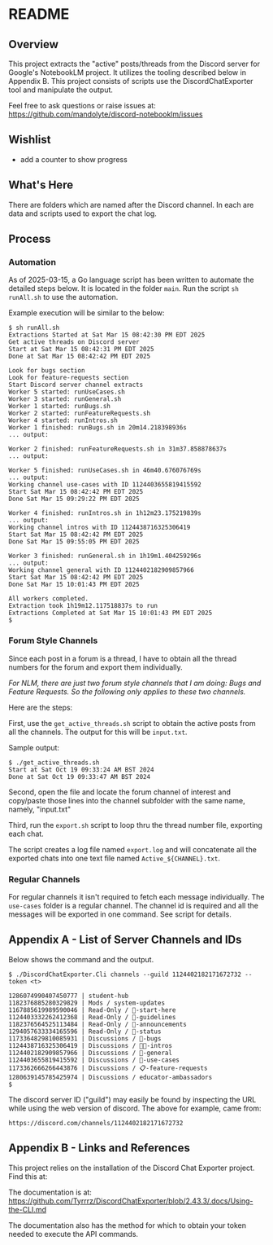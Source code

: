 # README

## Overview

This project extracts the "active" posts/threads from the Discord server for Google's NotebookLM project. It utilizes the tooling described below in Appendix B. This project consists of scripts use the DiscordChatExporter tool and manipulate the output.

Feel free to ask questions or raise issues at:
https://github.com/mandolyte/discord-notebooklm/issues

## Wishlist

- add a counter to show progress
    
## What's Here

There are folders which are named after the Discord channel. In each are data and scripts used to export the chat log.

## Process 

### Automation

As of 2025-03-15, a Go language script has been written to automate the detailed steps below. It is located in the folder `main`. Run the script `sh runAll.sh` to use the automation.

Example execution will be similar to the below:

```
$ sh runAll.sh
Extractions Started at Sat Mar 15 08:42:30 PM EDT 2025
Get active threads on Discord server
Start at Sat Mar 15 08:42:31 PM EDT 2025
Done at Sat Mar 15 08:42:42 PM EDT 2025

Look for bugs section
Look for feature-requests section
Start Discord server channel extracts
Worker 5 started: runUseCases.sh
Worker 3 started: runGeneral.sh
Worker 1 started: runBugs.sh
Worker 2 started: runFeatureRequests.sh
Worker 4 started: runIntros.sh
Worker 1 finished: runBugs.sh in 20m14.218398936s
... output:

Worker 2 finished: runFeatureRequests.sh in 31m37.858878637s
... output:

Worker 5 finished: runUseCases.sh in 46m40.676076769s
... output:
Working channel use-cases with ID 1124403655819415592
Start Sat Mar 15 08:42:42 PM EDT 2025
Done Sat Mar 15 09:29:22 PM EDT 2025

Worker 4 finished: runIntros.sh in 1h12m23.175219839s
... output:
Working channel intros with ID 1124438716325306419
Start Sat Mar 15 08:42:42 PM EDT 2025
Done Sat Mar 15 09:55:05 PM EDT 2025

Worker 3 finished: runGeneral.sh in 1h19m1.404259296s
... output:
Working channel general with ID 1124402182909857966
Start Sat Mar 15 08:42:42 PM EDT 2025
Done Sat Mar 15 10:01:43 PM EDT 2025

All workers completed.
Extraction took 1h19m12.117518837s to run
Extractions Completed at Sat Mar 15 10:01:43 PM EDT 2025
$ 

```

### Forum Style Channels

Since each post in a forum is a thread, I have to obtain all the thread numbers for the forum and export them individually. 

*For NLM, there are just two forum style channels that I am doing: Bugs and Feature Requests. So the following only applies to these two channels.*

Here are the steps:

First, use the `get_active_threads.sh` script to obtain the active posts from all the channels. The output for this will be `input.txt`. 

Sample output:

```
$ ./get_active_threads.sh 
Start at Sat Oct 19 09:33:24 AM BST 2024
Done at Sat Oct 19 09:33:47 AM BST 2024
```

Second, open the file and locate the forum channel of interest and copy/paste those lines into the channel subfolder with the same name, namely, "input.txt"

Third, run the `export.sh` script to loop thru the thread number file, exporting each chat.

The script creates a log file named `export.log` and will concatenate all the exported chats into one text file named `Active_${CHANNEL}.txt`.

### Regular Channels

For regular channels it isn't required to fetch each message individually. The `use-cases` folder is a regular channel. The channel id is required and all the messages will be exported in one command. See script for details.

## Appendix A - List of Server Channels and IDs

Below shows the command and the output.

```
$ ./DiscordChatExporter.Cli channels --guild 1124402182171672732 --token <t>

1286074990407450777 | student-hub
1182376885280329829 | Mods / system-updates
1167885619989590046 | Read-Only / 🏁-start-here
1124403332262412368 | Read-Only / 📕-guidelines
1182376564525113484 | Read-Only / 📣-announcements
1294057633334165596 | Read-Only / 🚥-status
1173364829810085931 | Discussions / 🐞-bugs
1124438716325306419 | Discussions / 👋🏽-intros
1124402182909857966 | Discussions / 💬-general
1124403655819415592 | Discussions / 📇-use-cases
1173362666266443876 | Discussions / 📋-feature-requests
1280639145785425974 | Discussions / educator-ambassadors
$ 
```

The discord server ID ("guild") may easily be found by inspecting the URL while using the web version of discord. The above for example, came from: 

```
https://discord.com/channels/1124402182171672732
```

## Appendix B - Links and References

This project relies on the installation of the Discord Chat Exporter project. Find this at:

The documentation is at:
https://github.com/Tyrrrz/DiscordChatExporter/blob/2.43.3/.docs/Using-the-CLI.md

The documentation also has the method for which to obtain your token needed to execute the API commands.


